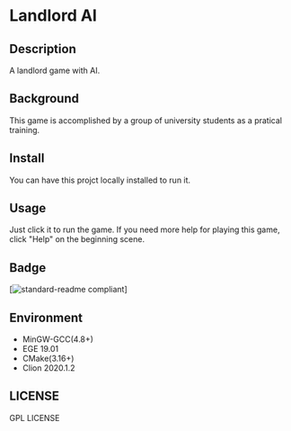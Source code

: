 # Landlord AI
## Description
A landlord game with AI.
## Background
This game is accomplished by a group of university students as a pratical training.
## Install
You can have this projct locally installed to run it.
## Usage
Just click it to run the game. If you need more help for playing this game, click "Help" on the beginning scene.
## Badge
[![standard-readme compliant](https://shields.io/)]
## Environment
* MinGW-GCC(4.8+)
* EGE 19.01
* CMake(3.16+)
* Clion 2020.1.2
## LICENSE
GPL LICENSE

